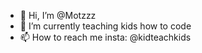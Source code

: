 - 👋 Hi, I’m @Motzzz
- 🌱 I’m currently teaching kids how to code
- 📫 How to reach me insta: @kidteachkids
